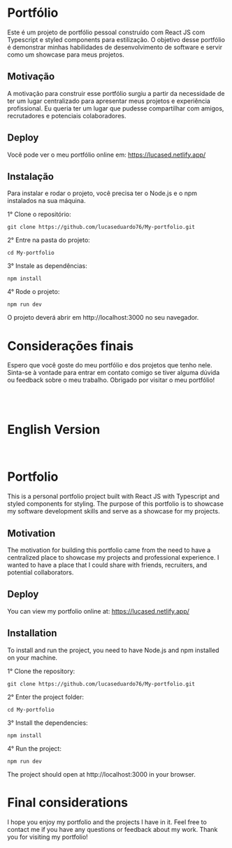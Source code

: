 # Portfólio

Este é um projeto de portfólio pessoal construído com React JS com Typescript e styled components para estilização. O objetivo desse portfólio é demonstrar minhas habilidades de desenvolvimento de software e servir como um showcase para meus projetos.

## Motivação

A motivação para construir esse portfólio surgiu a partir da necessidade de ter um lugar centralizado para apresentar meus projetos e experiência profissional. Eu queria ter um lugar que pudesse compartilhar com amigos, recrutadores e potenciais colaboradores.

## Deploy

Você pode ver o meu portfólio online em: https://lucased.netlify.app/

## Instalação

Para instalar e rodar o projeto, você precisa ter o Node.js e o npm instalados na sua máquina.

1° Clone o repositório:

``git clone https://github.com/lucaseduardo76/My-portfolio.git``

2° Entre na pasta do projeto:

``cd My-portfolio``

3° Instale as dependências:

``npm install``

4° Rode o projeto:

``npm run dev``

O projeto deverá abrir em http://localhost:3000 no seu navegador.

# Considerações finais

Espero que você goste do meu portfólio e dos projetos que tenho nele. Sinta-se à vontade para entrar em contato comigo se tiver alguma dúvida ou feedback sobre o meu trabalho. Obrigado por visitar o meu portfólio!

<br> <br>
# English Version
<br>  


# Portfolio
This is a personal portfolio project built with React JS with Typescript and styled components for styling. The purpose of this portfolio is to showcase my software development skills and serve as a showcase for my projects.

## Motivation
The motivation for building this portfolio came from the need to have a centralized place to showcase my projects and professional experience. I wanted to have a place that I could share with friends, recruiters, and potential collaborators.

## Deploy
You can view my portfolio online at: https://lucased.netlify.app/

## Installation
To install and run the project, you need to have Node.js and npm installed on your machine.

1° Clone the repository:

``git clone https://github.com/lucaseduardo76/My-portfolio.git``

2° Enter the project folder:

``cd My-portfolio``

3° Install the dependencies:

``npm install``

4° Run the project:

``npm run dev``

The project should open at http://localhost:3000 in your browser.

# Final considerations

I hope you enjoy my portfolio and the projects I have in it. Feel free to contact me if you have any questions or feedback about my work. Thank you for visiting my portfolio!
